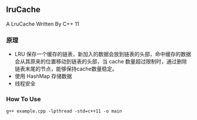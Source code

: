 ## lruCache

A LruCache Written By C++ 11

### 原理

* LRU 保存一个缓存的链表，新加入的数据会放到链表的头部，命中缓存的数据会从其原来的位置移动到链表的头部，当 cache 数量超过限制时，通过删除链表末尾的节点，能够保持cache数量稳定。
* 使用 HashMap 存储数据
* 线程安全


### How To Use

```
g++ example.cpp -lpthread -std=c++11 -o main
```




